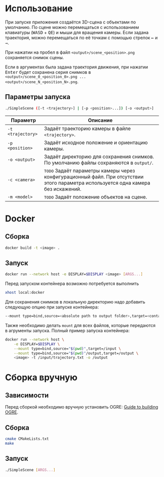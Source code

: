# Использование

При запуске приложения создаётся 3D-сцена с объектами по умолчанию.
По сцене можно перемещаться с использованием клавиатуры (<kbd>WASD</kbd> + <kbd>QE</kbd>) и мыши для вращения камеры. Если задана траектория, можно перемещаться по её точкам с помощью стрелок <kbd>&larr;</kbd> и <kbd>&rarr;</kbd>. 

При нажатии на пробел в файл `<output>/scene_<position>.png` сохраняется снимок сцены. 

Если в аргументах была задана траектория движения, при нажатии <kbd>Enter</kbd> будет сохранена серия снимков в `<output>/scene_0_<position_0>.png ... <output>/scene_N_<position_N>.png`.

## Параметры запуска

```bash
./SimpleScene ([-t <trajectory>] | [-p <position>...]) [-o <output>]
```

Параметр | Описание 
--- | --- 
`-t <trajectory>` | Задаёт траекторию камеры в файле `<trajectory>`.
`-p <position>` | Задаёт исходное положение и ориентацию камеры.
`-o <output>` | Задаёт директорию для сохранения снимков. По умолчанию файлы сохраняются в `output/`.
`-c <camera>` | <kbd>TODO</kbd> Задаёт параметры камеры через конфигурационный файл. При отсутствии этого параметра используется одна камера без искажений.
`-m <model>` | <kbd>TODO</kbd> Задаёт положение объектов на сцене.

# Docker

## Сборка 

```bash
docker build -t <image> .
```

## Запуск

```bash
docker run --network host -e DISPLAY=$DISPLAY <image> [ARGS...]
```

Перед запуском контейнера возможно потребуется выполнить 
```bash
xhost local:docker
```

Для сохранения снимков в локальную директорию надо добавить следующую опцию при запуске контейнера:

```bash
--mount type=bind,source=<absolute path to output folder>,target=<container output folder>
```

Также необходимо делать `mount` для всех файлов, которые передаются в агрументы запуска. Полный пример запуска контейнера:

```bash
docker run --network host \
    -e DISPLAY=$DISPLAY \
    --mount type=bind,source="$(pwd)",target=/input \
    --mount type=bind,source="$(pwd)"/output,target=/output \
    <image> -t /input/trajectory.txt -o /output
```

# Сборка вручную

## Зависимости

Перед сборкой необходимо вручную установить OGRE: [Guide to building OGRE](https://ogrecave.github.io/ogre/api/1.12/building-ogre.html).

## Сборка 

```bash
cmake CMakeLists.txt
make
```

## Запуск

```bash
./SimpleScene [ARGS...]
```
